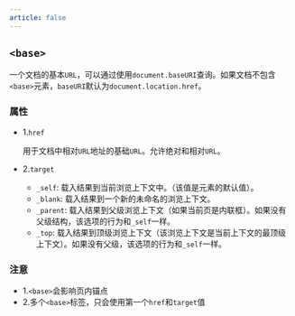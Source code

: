```yaml
---
article: false
---
```


## `<base>`

一个文档的基本`URL`，可以通过使用`document.baseURI`查询。如果文档不包含`<base>`元素，`baseURI`默认为`document.location.href`。

### 属性

- 1.`href`

  用于文档中相对`URL`地址的基础`URL`。允许绝对和相对`URL`。
- 2.`target`
  - `_self`: 载入结果到当前浏览上下文中。（该值是元素的默认值）。
  - `_blank`: 载入结果到一个新的未命名的浏览上下文。
  - `_parent`: 载入结果到父级浏览上下文（如果当前页是内联框）。如果没有父级结构，该选项的行为和`_self`一样。
  - `_top`: 载入结果到顶级浏览上下文（该浏览上下文是当前上下文的最顶级上下文）。如果没有父级，该选项的行为和`_self`一样。

### 注意

- 1.`<base>`会影响页内锚点
- 2.多个`<base>`标签，只会使用第一个`href`和`target`值